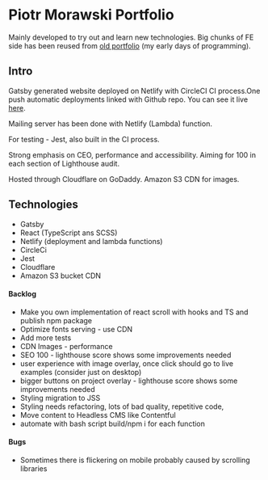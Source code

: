 # Piotr Morawski Portfolio

Mainly developed to try out and learn new technologies. Big chunks of FE side has been reused from [old portfolio](https://github.com/morawskiOZ/Portfolio) (my early days of programming).

## Intro

Gatsby generated website deployed on Netlify with CircleCI CI process.One push automatic deployments linked with Github repo. You can see it live [here](https://morawski.online).

Mailing server has been done with Netlify (Lambda) function.

For testing - Jest, also built in the CI process.

Strong emphasis on CEO, performance and accessibility. Aiming for 100 in each section of Lighthouse audit.

Hosted through Cloudflare on GoDaddy. Amazon S3 CDN for images.

## Technologies

- Gatsby
- React (TypeScript ans SCSS)
- Netlify (deployment and lambda functions)
- CircleCi
- Jest
- Cloudflare
- Amazon S3 bucket CDN

#### Backlog

- Make you own implementation of react scroll with hooks and TS and publish npm package
- Optimize fonts serving - use CDN
- Add more tests
- CDN Images -  performance
- SEO 100  - lighthouse score shows some improvements needed
- user experience with image overlay, once click should go to live examples (consider just on desktop)
- bigger buttons on project overlay - lighthouse score shows some improvements needed
- Styling migration to JSS
- Styling needs refactoring, lots of bad quality, repetitive code,
- Move content to Headless CMS like Contentful
- automate with bash script build/npm i for each function


#### Bugs

- Sometimes there is flickering on mobile probably caused by scrolling libraries
